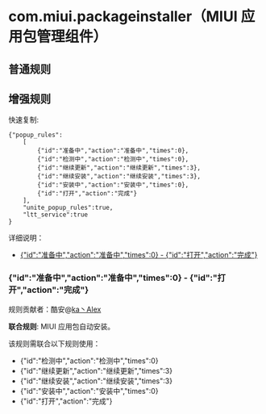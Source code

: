 # com.miui.packageinstaller（MIUI 应用包管理组件）

## 普通规则



## 增强规则

快速复制:
```
{"popup_rules":
    [
        {"id":"准备中","action":"准备中","times":0},
        {"id":"检测中","action":"检测中","times":0},
        {"id":"继续更新","action":"继续更新","times":3},
        {"id":"继续安装","action":"继续安装","times":3},
        {"id":"安装中","action":"安装中","times":0},
        {"id":"打开","action":"完成"}
    ],
    "unite_popup_rules":true,
    "ltt_service":true
}
```
详细说明：
- [{"id":"准备中","action":"准备中","times":0} - {"id":"打开","action":"完成"}](#id准备中action准备中times0---id打开action完成)

### {"id":"准备中","action":"准备中","times":0} - {"id":"打开","action":"完成"}
规则贡献者：酷安@[ka丶Alex](http://www.coolapk.com/u/576503)

**联合规则**: MIUI 应用包自动安装。

该规则需联合以下规则使用：

- {"id":"检测中","action":"检测中","times":0}
- {"id":"继续更新","action":"继续更新","times":3}
- {"id":"继续安装","action":"继续安装","times":3}
- {"id":"安装中","action":"安装中","times":0}
- {"id":"打开","action":"完成"}